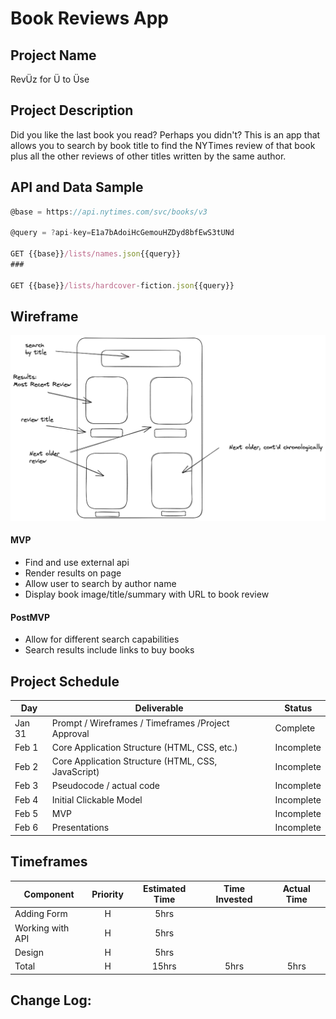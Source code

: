 # Book Reviews App

## Project Name
RevÜz for Ü to Üse

## Project Description

Did you like the last book you read? Perhaps you didn't? This is an app that allows you to search by book title to find the NYTimes review of that book plus all the other reviews of other titles written by the same author.

## API and Data Sample

```js
@base = https://api.nytimes.com/svc/books/v3

@query = ?api-key=E1a7bAdoiHcGemouHZDyd8bfEwS3tUNd

GET {{base}}/lists/names.json{{query}}
###

GET {{base}}/lists/hardcover-fiction.json{{query}}
```

## Wireframe

![wire.png](https://github.com/richardsaudek/Book-Reviews/blob/main/wire.png)

#### MVP 

- Find and use external api 
- Render results on page 
- Allow user to search by author name
- Display book image/title/summary with URL to book review 

#### PostMVP  

- Allow for different search capabilities 
- Search results include links to buy books



## Project Schedule


|  Day | Deliverable | Status
|---|---| ---|
|Jan 31| Prompt / Wireframes / Timeframes /Project Approval | Complete
|Feb 1| Core Application Structure (HTML, CSS, etc.) | Incomplete
|Feb 2| Core Application Structure (HTML, CSS, JavaScript) | Incomplete
|Feb 3| Pseudocode / actual code | Incomplete
|Feb 4| Initial Clickable Model  | Incomplete
|Feb 5| MVP | Incomplete
|Feb 6| Presentations | Incomplete


## Timeframes



| Component | Priority | Estimated Time | Time Invested | Actual Time |
| --- | :---: |  :---: | :---: | :---: |
| Adding Form | H | 5hrs|  |  |
| Working with API | H | 5hrs|  |  |
| Design | H | 5hrs|  |  |
| Total | H | 15hrs| 5hrs | 5hrs |


## Change Log:
 